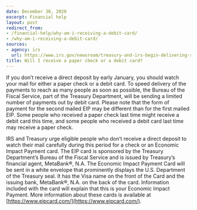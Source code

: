 ```yaml
---
date: December 30, 2020
excerpt: Financial help
layout: post
redirect_from:
- /financial-help/why-am-i-receiving-a-debit-card/
- /why-am-i-receiving-a-debit-card/
sources:
- agency: irs
  url: https://www.irs.gov/newsroom/treasury-and-irs-begin-delivering-second-round-of-economic-impact-payments-to-millions-of-americans
title: Will I receive a paper check or a debit card?
---
```


If you don’t receive a direct deposit by early January, you should watch your mail for either a paper check or a debit card. To speed delivery of the payments to reach as many people as soon as possible, the Bureau of the Fiscal Service, part of the Treasury Department, will be sending a limited number of payments out by debit card. Please note that the form of payment for the second mailed EIP may be different than for the first mailed EIP. Some people who received a paper check last time might receive a debit card this time, and some people who received a debit card last time may receive a paper check.

IRS and Treasury urge eligible people who don’t receive a direct deposit to watch their mail carefully during this period for a check or an Economic Impact Payment card. The EIP card is sponsored by the Treasury Department’s Bureau of the Fiscal Service and is issued by Treasury’s financial agent, MetaBank®, N.A. The Economic Impact Payment Card will be sent in a white envelope that prominently displays the U.S. Department of the Treasury seal. It has the Visa name on the front of the Card and the issuing bank, MetaBank®, N.A. on the back of the card. Information included with the card will explain that this is your Economic Impact Payment. More information about these cards is available at [https://www.eipcard.com/](https://www.eipcard.com/).